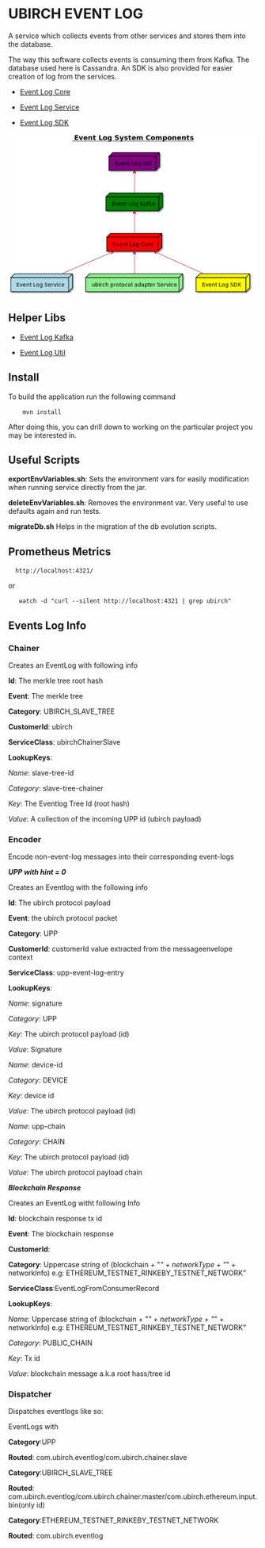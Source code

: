 # UBIRCH EVENT LOG

A service which collects events from other services and stores them into the database.

The way this software collects events is consuming them from Kafka. The database used here is Cassandra.
An SDK is also provided for easier creation of log from the services.

* [Event Log Core](https://github.com/ubirch/ubirch-event-log/blob/master/event-log-core)

* [Event Log Service](https://github.com/ubirch/ubirch-event-log/blob/master/event-log-service)

* [Event Log SDK](https://github.com/ubirch/ubirch-event-log/blob/master/event-log-sdk)

![Event Log Components](https://raw.githubusercontent.com/ubirch/ubirch-event-log/1.2.x/.images/generalParts1.2.0.png "Event Log Components")


## Helper Libs

* [Event Log Kafka](https://github.com/ubirch/ubirch-event-log/tree/1.2.x/event-log-kafka)

* [Event Log Util](https://github.com/ubirch/ubirch-event-log/tree/1.2.x/event-log-util)


## Install

To build the application run the following command

```
    mvn install
```

After doing this, you can drill down to working on the
particular project you may be interested in.

## Useful Scripts

**exportEnvVariables.sh**: Sets the environment vars for easily modification when running service directly from the jar.

**deleteEnvVariables.sh**: Removes the environment var. Very useful to use defaults again and run tests.

**migrateDb.sh** Helps in the migration of the db evolution scripts.

## Prometheus Metrics

```
  http://localhost:4321/
```

  or
   
```  
   watch -d "curl --silent http://localhost:4321 | grep ubirch"
```


## Events Log Info

### Chainer

Creates an EventLog with following info

**Id**: The merkle tree root hash

**Event**: The merkle tree

**Category**: UBIRCH_SLAVE_TREE

**CustomerId**: ubirch

**ServiceClass**: ubirchChainerSlave

**LookupKeys**:

*Name*: slave-tree-id

*Category*: slave-tree-chainer

*Key*: The Eventlog Tree Id (root hash)

*Value*: A collection of the incoming UPP id (ubirch payload)


### Encoder

Encode non-event-log messages into their corresponding event-logs

***UPP with hint = 0***

Creates an Eventlog with the following info

**Id**: The ubirch protocol payload

**Event**: the ubirch protocol packet

**Category**: UPP

**CustomerId**: customerId value extracted from the messageenvelope context

**ServiceClass**: upp-event-log-entry

**LookupKeys**:

*Name*: signature

*Category*: UPP

*Key*: The ubirch protocol payload (id)

*Value*: Signature

*Name*: device-id

*Category*: DEVICE

*Key*: device id

*Value*: The ubirch protocol payload (id)

*Name*: upp-chain

*Category*: CHAIN

*Key*: The ubirch protocol payload (id)

*Value*: The ubirch protocol payload chain

***Blockchain Response***

Creates an EventLog witht following Info

**Id**: blockchain response tx id

**Event**: The blockchain response

**CustomerId**:

**Category**: Uppercase string of (blockchain + "_" + networkType + "_" + networkInfo) e.g: ETHEREUM_TESTNET_RINKEBY_TESTNET_NETWORK"

**ServiceClass**:EventLogFromConsumerRecord
 
**LookupKeys**:

*Name*: Uppercase string of (blockchain + "_" + networkType + "_" + networkInfo) e.g: ETHEREUM_TESTNET_RINKEBY_TESTNET_NETWORK"

*Category*: PUBLIC_CHAIN

*Key*: Tx id

*Value*: blockchain message a.k.a root hass/tree id


### Dispatcher


Dispatches eventlogs like so:

EventLogs with

**Category**:UPP

**Routed**: com.ubirch.eventlog/com.ubirch.chainer.slave


**Category**:UBIRCH_SLAVE_TREE

**Routed**: com.ubirch.eventlog/com.ubirch.chainer.master/com.ubirch.ethereum.input.bin(only id)

**Category**:ETHEREUM_TESTNET_RINKEBY_TESTNET_NETWORK

**Routed**: com.ubirch.eventlog










